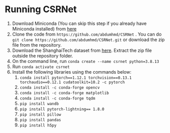 # Running CSRNet
1. Download Miniconda (You can skip this step if you already have Miniconda installed) from [here](https://docs.conda.io/en/latest/miniconda.html)
2. Clone the code from `https://github.com/abdumhmd/CSRNet` . You can do `git clone https://github.com/abdumhmd/CSRNet.git` or download the zip file from the repository.
3. Download the ShanghaiTech dataset from [here](https://iowastate-my.sharepoint.com/:u:/g/personal/abdu_iastate_edu/EQzcnQwcLzxPqa_X3cEnQcEB1GD77FRaDYjPp7KqBj5Ciw). Extract the zip file outside the repository folder.
4. On the command line, run `conda create --name csrnet python=3.8.13`
5. Run `conda activate csrnet`
6. Install the following libraries using the commands below:
   1. `conda install pytorch==1.12.1 torchvision==0.13.1 torchaudio==0.12.1 cudatoolkit=10.2 -c pytorch`
   2. `conda install -c conda-forge opencv`
   3. `conda install -c conda-forge matplotlib`
   4. `conda install -c conda-forge tqdm`
   5. `pip install wandb`
   6. `pip install pytorch-lightning== 1.8.0`
   7. `pip install pillow`
   8. `pip install pandas`
   9. `pip install h5py`
